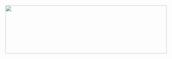 <h1 align=center>
  <img src="https://readme-typing-svg.herokuapp.com?font=jetbrains+mono&color=%teal&size=23&center=true&vCenter=true&lines=Web+scraping%2C+Chatbot%2C+Automation;Python%2C+Dart%2C+Go;Linux+lover🐧❤️" alt="">
</h1>

<img src="https://raw.githubusercontent.com/matfantinel/matfantinel/master/waves.svg" width="100%" height="150">

<!--
**krishna2206/krishna2206** is a ✨ _special_ ✨ repository because its `README.md` (this file) appears on your GitHub profile.

Here are some ideas to get you started:

- 🔭 I’m currently working on ...
- 🌱 I’m currently learning ...
- 👯 I’m looking to collaborate on ...
- 🤔 I’m looking for help with ...
- 💬 Ask me about ...
- 📫 How to reach me: ...
- 😄 Pronouns: ...
- ⚡ Fun fact: ...
-->
